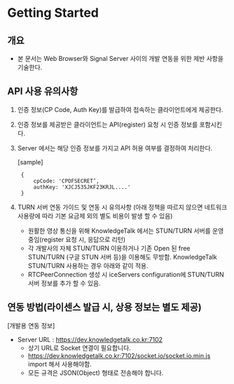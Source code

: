 # Getting Started

## 개요
- 본 문서는 Web Browser와 Signal Server 사이의 개발 연동을 위한 제반 사항을 기술한다.
## API 사용 유의사항
1. 인증 정보(CP Code, Auth Key)를 발급하여 접속하는 클라이언트에게 제공한다.
2. 인증 정보를 제공받은 클라이언트는 API(register) 요청 시 인증 정보를 포함시킨다.
3. Server 에서는 해당 인증 정보를 가지고 API 허용 여부를 결정하여 처리한다.

    [sample]

        {
            cpCode: 'CPOFSECRET’,
            authKey: 'XJCJ535JKF23KRJL....'
        }

4. TURN 서버 연동 가이드 및 연동 시 유의사항 (아래 정책을 따르지 않으면 네트워크 사용량에 따라 기본 요금제 외의 별도 비용이 발생 할 수 있음)
   - 원활한 영상 통신을 위해 KnowledgeTalk 에서는 STUN/TURN 서버를 운영 중임(register 요청 시, 응답으로 리턴)
   - 각 개발사의 자체 STUN/TURN 이용하거나 기존 Open 된 free STUN/TURN (구글 STUN 서버 등)을 이용해도 무방함. KnowledgeTalk STUN/TURN 사용하는 경우 아래와 같이 적용.
   - RTCPeerConnection 생성 시 iceServers configuration에 STUN/TURN 서버 정보를 추가 할 수 있음. 

## 연동 방법(라이센스 발급 시, 상용 정보는 별도 제공)
[개발용 연동 정보]
- Server URL : https://dev.knowledgetalk.co.kr:7102
  - 상기 URL로 Socket 연결이 필요합니다.
  - https://dev.knowledgetalk.co.kr:7102/socket.io/socket.io.min.js import 해서 사용해야함.
  - 모든 규격은 JSON(Object) 형태로 전송해야 합니다.
